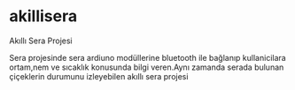 # akillisera
Akıllı Sera Projesi

Sera projesinde sera ardiuno modüllerine bluetooth ile bağlanıp kullanicilara ortam,nem ve sıcaklık konusunda bilgi veren.Aynı zamanda serada bulunan çiçeklerin durumunu izleyebilen akıllı sera projesi
